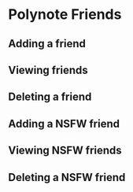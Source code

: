 # Polynote Friends

## Adding a friend

## Viewing friends

## Deleting a friend

## Adding a NSFW friend

## Viewing NSFW friends

## Deleting a NSFW friend
